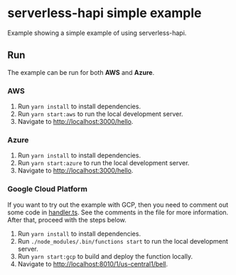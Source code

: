 # serverless-hapi simple example

Example showing a simple example of using serverless-hapi.

## Run
The example can be run for both **AWS** and **Azure**.

### AWS
1. Run `yarn install` to install dependencies.
2. Run `yarn start:aws` to run the local development server.
3. Navigate to [http://localhost:3000/hello](http://localhost:3000/hello).

### Azure
1. Run `yarn install` to install dependencies.
2. Run `yarn start:azure` to run the local development server.
3. Navigate to [http://localhost:3000/hello](http://localhost:3000/hello).

### Google Cloud Platform
If you want to try out the example with GCP, then you need to comment out some code
in [handler.ts](https://github.com/drager/serverless-hapi/blob/2.0.x/example/hello/handler.ts).
See the comments in the file for more information. After that, proceed with the steps below.

1. Run `yarn install` to install dependencies.
2. Run `./node_modules/.bin/functions start` to run the local development server. 
3. Run `yarn start:gcp` to build and deploy the function locally.
4. Navigate to [http://localhost:8010/1/us-central1/bell](http://localhost:8010/1/us-central1/bell).
